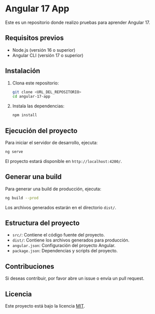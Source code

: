 # Angular 17 App

Este es un repositorio donde realizo pruebas para aprender Angular 17.

## Requisitos previos

- Node.js (versión 16 o superior)
- Angular CLI (versión 17 o superior)

## Instalación

1. Clona este repositorio:
   ```bash
   git clone <URL_DEL_REPOSITORIO>
   cd angular-17-app
   ```

2. Instala las dependencias:
   ```bash
   npm install
   ```

## Ejecución del proyecto

Para iniciar el servidor de desarrollo, ejecuta:
```bash
ng serve
```

El proyecto estará disponible en `http://localhost:4200/`.

## Generar una build

Para generar una build de producción, ejecuta:
```bash
ng build --prod
```

Los archivos generados estarán en el directorio `dist/`.

## Estructura del proyecto

- `src/`: Contiene el código fuente del proyecto.
- `dist/`: Contiene los archivos generados para producción.
- `angular.json`: Configuración del proyecto Angular.
- `package.json`: Dependencias y scripts del proyecto.

## Contribuciones

Si deseas contribuir, por favor abre un issue o envía un pull request.

## Licencia

Este proyecto está bajo la licencia [MIT](LICENSE).
